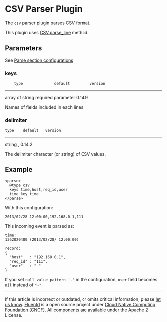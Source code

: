 # CSV Parser Plugin

The `csv` parser plugin parses CSV format.

This plugin uses
[CSV.parse\_line](http://ruby-doc.org/stdlib-2.4.1/libdoc/csv/rdoc/CSV.html#method-c-parse_line)
method.


## Parameters

See [Parse section configurations](/articles/parse-section.md)


### keys

        type              default         version
  ----------------- -------------------- ---------
   array of string   required parameter   0.14.9

Names of fields included in each lines.


### delimiter

    type    default   version
  -------- --------- ---------
   string      ,      0.14.2

The delimiter character (or string) of CSV values.


## Example

``` {.CodeRay}
<parse>
  @type csv
  keys time,host,req_id,user
  time_key time
</parse>
```

With this configuration:

``` {.CodeRay}
2013/02/28 12:00:00,192.168.0.1,111,-
```

This incoming event is parsed as:

``` {.CodeRay}
time:
1362020400 (2013/02/28/ 12:00:00)

record:
{
  "host"   : "192.168.0.1",
  "req_id" : "111",
  "user"   : "-"
}
```

If you set `null_value_pattern '-'` in the configuration, `user` field
becomes `nil` instead of `"-"`.


------------------------------------------------------------------------

If this article is incorrect or outdated, or omits critical information,
please [let us know](https://github.com/fluent/fluentd-docs/issues?state=open).
[Fluentd](http://www.fluentd.org/) is a open source project under [Cloud Native Computing Foundation (CNCF)](https://cncf.io/). All components
are available under the Apache 2 License.
